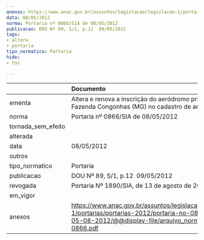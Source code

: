 ```yaml
---
anexos: https://www.anac.gov.br/assuntos/legislacao/legislacao-1/portarias/portarias-2012/portaria-no-0866-sia-de-05-08-2012/@@display-file/arquivo_norma/PA2012-0866.pdf
data: 08/05/2012
norma: Portaria nº 0866/SIA de 08/05/2012
publicacao: DOU Nº 89, S/1, p.12  09/05/2012
tags:
- altera
- portaria
tipo_normatico: Portaria
hide: 
- toc 
 
---
```


|                    | Documento                                                                                                                                                         |
|:-------------------|:------------------------------------------------------------------------------------------------------------------------------------------------------------------|
| ementa             | Altera e renova a inscrição do aeródromo privado Fazenda Congonhas (MG) no cadastro de aeródromos.                                                                |
| norma              | Portaria nº 0866/SIA de 08/05/2012                                                                                                                                |
| tornada_sem_efeito |                                                                                                                                                                   |
| alterada           |                                                                                                                                                                   |
| data               | 08/05/2012                                                                                                                                                        |
| outros             |                                                                                                                                                                   |
| tipo_normatico     | Portaria                                                                                                                                                          |
| publicacao         | DOU Nº 89, S/1, p.12  09/05/2012                                                                                                                                  |
| revogada           | Portaria Nº 1890/SIA, de 13 de agosto de 2014                                                                                                                     |
| em_vigor           |                                                                                                                                                                   |
| anexos             | https://www.anac.gov.br/assuntos/legislacao/legislacao-1/portarias/portarias-2012/portaria-no-0866-sia-de-05-08-2012/@@display-file/arquivo_norma/PA2012-0866.pdf |